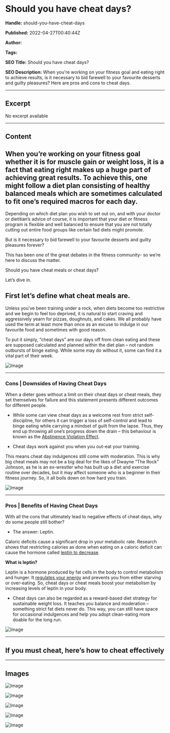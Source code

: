 # Should you have cheat days?

**Handle:** should-you-have-cheat-days

**Published:** 2022-04-27T00:40:44Z

**Author:**  

**Tags:** 

**SEO Title:** Should you have cheat days?

**SEO Description:** When you're working on your fitness goal and eating right to achieve results, is it necessary to bid farewell to your favourite desserts and guilty pleasures? Here are pros and cons to cheat days.

---

## Excerpt

No excerpt available

---

## Content

## When you’re working on your fitness goal whether it is for muscle gain or weight loss, it is a fact that eating right makes up a huge part of achieving great results. To achieve this, one might follow a diet plan consisting of healthy balanced meals which are sometimes calculated to fit one’s required macros for each day.  

Depending on which diet plan you wish to set out on, and with your doctor or dietitian’s advice of course, it is important that your diet or fitness program is flexible and well balanced to ensure that you are not totally cutting out entire food groups like certain fad diets might promote.

But is it necessary to bid farewell to your favourite desserts and guilty pleasures forever?

This has been one of the great debates in the fitness community- so we’re here to discuss the matter. 

Should you have cheat meals or cheat days?

Let’s dive in.

## First let’s define what cheat meals are. 

Unless you’ve been training under a rock, when diets become too restrictive and we begin to feel too deprived, it is natural to start craving and aggressively yearn for pizzas, doughnuts, and cakes. We all probably have used the term at least more than once as an excuse to indulge in our favourite food and sometimes with good reason.

To put it simply, “cheat days” are our days off from clean eating and these are supposed calculated and planned within the diet plan – not random outbursts of binge eating. While some may do without it, some can find it a vital part of their week.  

![Image](https://i.shgcdn.com/df9280b7-1ed3-4eff-99a5-28bb8855e95a/-/format/auto/-/preview/3000x3000/-/quality/lighter/)

---

### Cons | Downsides of Having Cheat Days 

When a dieter goes without a limit on their cheat days or cheat meals, they set themselves for failure and this statement presents different outcomes for different people.

- While some can view cheat days as a welcome rest from strict self-discipline, for others it can trigger a loss of self-control and lead to binge eating while carrying a mindset of guilt from the lapse. Thus, they end up throwing all one’s progress down the drain – this behaviour is known as the [Abstinence Violation Effect](https://www.sciencedirect.com/topics/psychology/abstinence-violation).

- Cheat days work against you when you out-eat your training. 

This means cheat day indulgences still come with moderation. This is why big cheat meals may not be a big deal for the likes of Dwayne “The Rock” Johnson, as he is an ex-wrestler who has built up a diet and exercise routine over decades, but it may affect someone who is a beginner in their fitness journey. So, it all boils down on how hard you train.

![Image](https://i.shgcdn.com/011ceeef-91b0-4029-b4ac-e3e9012dde27/-/format/auto/-/preview/3000x3000/-/quality/lighter/)

---

### Pros | Benefits of Having Cheat Days 

With all the cons that ultimately lead to negative effects of cheat days, why do some people still bother?

- The answer: Leptin.

Caloric deficits cause a significant drop in your metabolic rate. Research shows that restricting calories as done when eating on a caloric deficit can cause the hormone called [leptin to decrease](https://pubmed.ncbi.nlm.nih.gov/9316457/).  

**What is leptin?**

Leptin is a hormone produced by fat cells in the body to control metabolism and hunger. It [regulates your energy](https://pubmed.ncbi.nlm.nih.gov/12079865/) and prevents you from either starving or over-eating. So, cheat days or cheat meals boost your metabolism by increasing levels of leptin in your body.

- Cheat days can also be regarded as a reward-based diet strategy for sustainable weight loss. It teaches you balance and moderation – something strict fat diets never do. This way, you can still have space for occasional indulgences and help you adopt clean-eating more doable for the long run.

![Image](https://i.shgcdn.com/c6ae600f-88eb-4b70-a8ea-f234a87201c4/-/format/auto/-/preview/3000x3000/-/quality/lighter/)

---

## If you must cheat, here’s how to cheat effectively

---

## Images

![Image](undefined)

![Image](undefined)

![Image](undefined)

![Image](undefined)

![Image](undefined)

